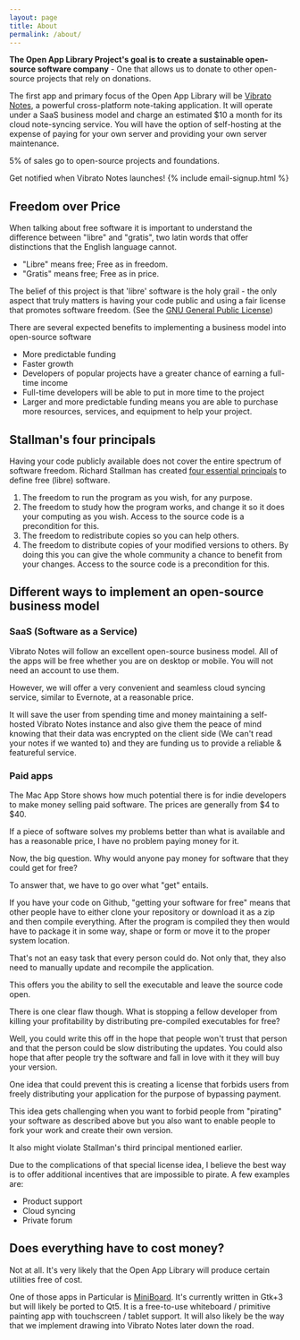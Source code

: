 ```yaml
---
layout: page
title: About
permalink: /about/
---
```


**The Open App Library Project's goal is to create a sustainable open-source software company** - One that allows us to donate to other open-source projects that rely on donations.

The first app and primary focus of the Open App Library will be [Vibrato Notes](https://vibrato.app), a powerful cross-platform note-taking application. It will operate under a SaaS business model and charge an estimated $10 a month for its cloud note-syncing service. You will have the option of self-hosting at the expense of paying for your own server and providing your own server maintenance.

5% of sales go to open-source projects and foundations.

<span id="about-page-optin-heading">Get notified when Vibrato Notes launches!</span>
{% include email-signup.html %}

## Freedom over Price

When talking about free software it is important to understand the difference between "libre" and "gratis", two latin words that offer distinctions that the English language cannot.

- "Libre" means free; Free as in freedom.
- "Gratis" means free; Free as in price.

The belief of this project is that 'libre' software is the holy grail - the only aspect that truly matters is having your code public and using a fair license that promotes software freedom. (See the [GNU General Public License](https://en.wikipedia.org/wiki/GNU_General_Public_License))

There are several expected benefits to implementing a business model into open-source software

- More predictable funding
- Faster growth
- Developers of popular projects have a greater chance of earning a full-time income
- Full-time developers will be able to put in more time to the project
- Larger and more predictable funding means you are able to purchase more resources, services, and equipment to help your project.

## Stallman's four principals

Having your code publicly available does not cover the entire spectrum of software freedom. Richard Stallman has created [four essential principals](https://www.gnu.org/philosophy/free-sw.en.html) to define free (libre) software.

1. The freedom to run the program as you wish, for any purpose.
2. The freedom to study how the program works, and change it so it does your computing as you wish. Access to the source code is a precondition for this.
3. The freedom to redistribute copies so you can help others.
4. The freedom to distribute copies of your modified versions to others. By doing this you can give the whole community a chance to benefit from your changes. Access to the source code is a precondition for this.

## Different ways to implement an open-source business model

### SaaS (Software as a Service)

Vibrato Notes will follow an excellent open-source business model. All of the apps will be free whether you are on desktop or mobile. You will not need an account to use them.

However, we will offer a very convenient and seamless cloud syncing service, similar to Evernote, at a reasonable price.

It will save the user from spending time and money maintaining a self-hosted Vibrato Notes instance and also give them the peace of mind knowing that their data was encrypted on the client side (We can't read your notes if we wanted to) and they are funding us to provide a reliable & featureful service.

### Paid apps

The Mac App Store shows how much potential there is for indie developers to make money selling paid software. The prices are generally from $4 to $40.

If a piece of software solves my problems better than what is available and has a reasonable price, I have no problem paying money for it.

Now, the big question. Why would anyone pay money for software that they could get for free?

To answer that, we have to go over what "get" entails.

If you have your code on Github, "getting your software for free" means that other people have to either clone your repository or download it as a zip and then compile everything. After the program is compiled they then would have to package it in some way, shape or form or move it to the proper system location.

That's not an easy task that every person could do. Not only that, they also need to manually update and recompile the application.

This offers you the ability to sell the executable and leave the source code open.

There is one clear flaw though. What is stopping a fellow developer from killing your profitability by distributing pre-compiled executables for free?

Well, you could write this off in the hope that people won't trust that person and that the person could be slow distributing the updates. You could also hope that after people try the software and fall in love with it they will buy your version.

One idea that could prevent this is creating a license that forbids users from freely distributing your application for the purpose of bypassing payment.

This idea gets challenging when you want to forbid people from "pirating" your software as described above but you also want to enable people to fork your work and create their own version.

It also might violate Stallman's third principal mentioned earlier.

Due to the complications of that special license idea, I believe the best way is to offer additional incentives that are impossible to pirate. A few examples are:

- Product support
- Cloud syncing
- Private forum

## Does everything have to cost money?

Not at all. It's very likely that the Open App Library will produce certain utilities free of cost.

One of those apps in Particular is [MiniBoard](https://gitlab.com/Open-App-Library/MiniBoard). It's currently written in Gtk+3 but will likely be ported to Qt5. It is a free-to-use whiteboard / primitive painting app with touchscreen / tablet support. It will also likely be the way that we implement drawing into Vibrato Notes later down the road.
